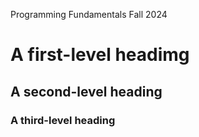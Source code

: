 Programming Fundamentals Fall 2024
# A first-level headimg
## A second-level heading
### A third-level heading 
